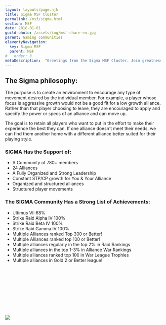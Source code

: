 ```yaml
---
layout: layouts/page.njk
title: Sigma MSF Cluster
permalink: /msf/sigma.html
section: MSF
date: 2018-01-01
guild-photo: /assets/img/msf-share-en.jpg
parent: Gaming communities
eleventyNavigation:
  key: Sigma MSF
  parent: MSF
#   order: 3
metaDescription:  "Greetings from the Sigma MSF Cluster. Join greatness today. We invite you to join and see for yourself if sigma is the right place for you."
---
```


## The Sigma philosophy:
The purpose is to create an environment to encourage any type of movement desired by the individual member. For example, a player whose focus is aggressive growth would not be a good fit for a low growth alliance. Rather than that player choosing to leave, they are encouraged to apply and specify the power or specs of an alliance and can move up.

The goal is to retain all players who want to put in the effort to make their experience the best they can. If one alliance doesn't meet their needs, we can find them another home with a different alliance better suited for their playing style.

### SIGMA Has the Support of:
   * A Community of 780+ members
   * 24 Alliances
   * A Fully Organized and Strong Leadership
   * Constant STP/CP growth for You & Your Alliance
   * Organized and structured alliances
   * Structured player movements

### The SIGMA Community Has a Strong List of Achievements:
   * Ultimus VII 68%
   * Strike Raid Alpha IV 100%
   * Strike Raid Beta IV 100%
   * Strike Raid Gamma IV 100%
   * Multiple Alliances ranked Top 300 or Better!
   * Multiple Alliances ranked top 100 or Better!
   * Multiple alliances regularly in the top 2% in Raid Rankings
   * Multiple alliances in the top 1-3% in Alliance War Rankings
   * Multiple alliances ranked top 100 in War League Trophies
   * Multiple alliances in Gold 2 or Better league!

<div class="iframely-embed"><div class="iframely-responsive" style="height: 140px; padding-bottom: 0;"><a href="https://discordapp.com/invite/yUapU2C" data-iframely-url="//cdn.iframe.ly/ptR4jvD"></a></div></div><script async src="//cdn.iframe.ly/embed.js" charset="utf-8"></script>
            
![](https://cdn.discordapp.com/attachments/637176641872723981/656413933590020097/Screen_Shot_2019-12-16_at_12.00.05_PM.png) 